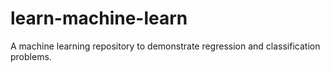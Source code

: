 # learn-machine-learn
A machine learning repository to demonstrate regression and classification problems.
